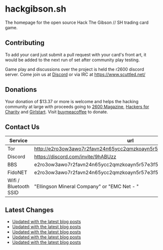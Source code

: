 # hackgibson.sh
The homepage for the open source Hack The Gibson // SH trading card game.


## Contributing

To add your card just submit a pull request with your card's front art, it would be added to the next run of set after community play testing.

Game play and discussions over the project is held the r2600 discord server. Come join us at [Discord](https://discord.com/invite/9hABUzz) or via IRC at https://www.scuttled.net/


## Donations

Your donation of $13.37 or more is welcome and helps the hacking community at large with proceeds going to [2600 Magazine](https://2600.com/), [Hackers for Charity](https://hackersforcharity.org) and [Girlstart](https://girlstart.org).  Visit [buymeacoffee](https://www.buymeacoffee.com/hackgibson.sh) to donate.


## Contact Us

Service | url
-|-
Tor | http://e2ro3ow3awo7r2favn24n65ycc2qmzkoayn5r57e3f56nvjwdcgg32ad.onion
Discord | https://discord.com/invite/9hABUzz
BBS | e2ro3ow3awo7r2favn24n65ycc2qmzkoayn5r57e3f56nvjwdcgg32ad.onion:23
FidoNET | e2ro3ow3awo7r2favn24n65ycc2qmzkoayn5r57e3f56nvjwdcgg32ad.onion:24554
Wifi / Bluetooth SSID | "Ellingson Mineral Company" or "EMC Net - <fidonet address>"

## Latest Changes
<!-- BLOG-POST-LIST:START -->
- [Updated with the latest blog posts](https://github.com/DFW2600/hackgibson.sh/commit/2373841df0b28631511e8a8487086be384e93383)
- [Updated with the latest blog posts](https://github.com/DFW2600/hackgibson.sh/commit/357c295a6ad386aa2c85a01c7ffaa5e6ec405a3e)
- [Updated with the latest blog posts](https://github.com/DFW2600/hackgibson.sh/commit/59d7b67aaf06ef163ad239b9e0b18f5650d4a228)
- [Updated with the latest blog posts](https://github.com/DFW2600/hackgibson.sh/commit/cf43cd3e48ffdd23dd9da70e01f53aabfe7726cf)
- [Updated with the latest blog posts](https://github.com/DFW2600/hackgibson.sh/commit/f13e8ef3af8629513a4f1a08ab740fd74206e7e5)
<!-- BLOG-POST-LIST:END -->
